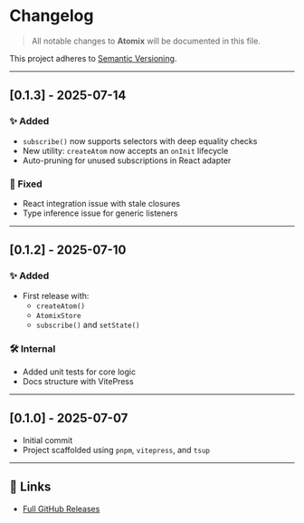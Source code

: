 # Changelog

> All notable changes to **Atomix** will be documented in this file.

This project adheres to [Semantic Versioning](https://semver.org/).

---

## [0.1.3] - 2025-07-14

### ✨ Added

- `subscribe()` now supports selectors with deep equality checks
- New utility: `createAtom` now accepts an `onInit` lifecycle
- Auto-pruning for unused subscriptions in React adapter

### 🐛 Fixed

- React integration issue with stale closures
- Type inference issue for generic listeners

---

## [0.1.2] - 2025-07-10

### ✨ Added

- First release with:
  - `createAtom()`
  - `AtomixStore`
  - `subscribe()` and `setState()`

### 🛠 Internal

- Added unit tests for core logic
- Docs structure with VitePress

---

## [0.1.0] - 2025-07-07

- Initial commit
- Project scaffolded using `pnpm`, `vitepress`, and `tsup`

---

## 🔗 Links

- [Full GitHub Releases](https://github.com/naol728/Atomix/releases)
